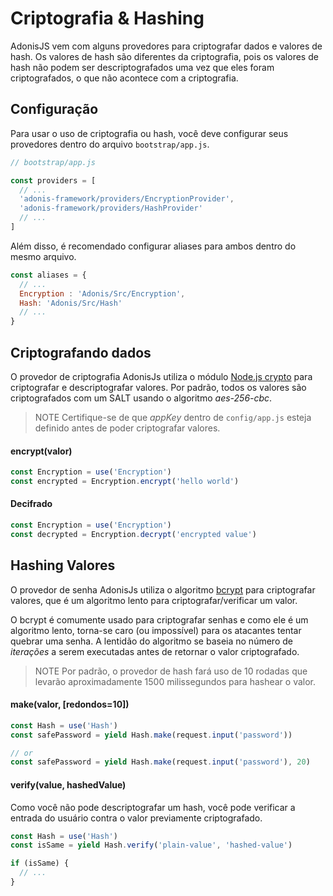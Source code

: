 # Criptografia & Hashing

AdonisJS vem com alguns provedores para criptografar dados e valores de hash. Os valores de hash são diferentes da criptografia, pois os valores de hash não podem ser descriptografados uma vez que eles foram criptografados, o que não acontece com a criptografia.

## Configuração
Para usar o uso de criptografia ou hash, você deve configurar seus provedores dentro do arquivo `bootstrap/app.js`.

```js
// bootstrap/app.js

const providers = [
  // ...
  'adonis-framework/providers/EncryptionProvider',
  'adonis-framework/providers/HashProvider'
  // ...
]
```

Além disso, é recomendado configurar aliases para ambos dentro do mesmo arquivo.

```js
const aliases = {
  // ...
  Encryption : 'Adonis/Src/Encryption',
  Hash: 'Adonis/Src/Hash'
  // ...
}
```

## Criptografando dados

O provedor de criptografia AdonisJs utiliza o módulo [Node.js crypto](https://nodejs.org/api/crypto.html) para criptografar e descriptografar valores. Por padrão, todos os valores são criptografados com um SALT usando o algoritmo *aes-256-cbc*.

> NOTE
> Certifique-se de que *appKey* dentro de `config/app.js` esteja definido antes de poder criptografar valores.

#### encrypt(valor)
```js
const Encryption = use('Encryption')
const encrypted = Encryption.encrypt('hello world')
```

#### Decifrado
```js
const Encryption = use('Encryption')
const decrypted = Encryption.decrypt('encrypted value')
```

## Hashing Valores
O provedor de senha AdonisJs utiliza o algoritmo [bcrypt](https://pt.wikipedia.org/wiki/Bcrypt) para criptografar valores, que é um algoritmo lento para criptografar/verificar um valor.

O bcrypt é comumente usado para criptografar senhas e como ele é um algoritmo lento, torna-se caro (ou impossível) para os atacantes tentar quebrar uma senha. A lentidão do algoritmo se baseia no número de *iterações* a serem executadas antes de retornar o valor criptografado.

> NOTE
> Por padrão, o provedor de hash fará uso de 10 rodadas que levarão aproximadamente 1500 milissegundos para hashear o valor.

#### make(valor, [redondos=10])
```js
const Hash = use('Hash')
const safePassword = yield Hash.make(request.input('password'))

// or
const safePassword = yield Hash.make(request.input('password'), 20)
```

#### verify(value, hashedValue)
Como você não pode descriptografar um hash, você pode verificar a entrada do usuário contra o valor previamente criptografado.

```js
const Hash = use('Hash')
const isSame = yield Hash.verify('plain-value', 'hashed-value')

if (isSame) {
  // ...
}
```
